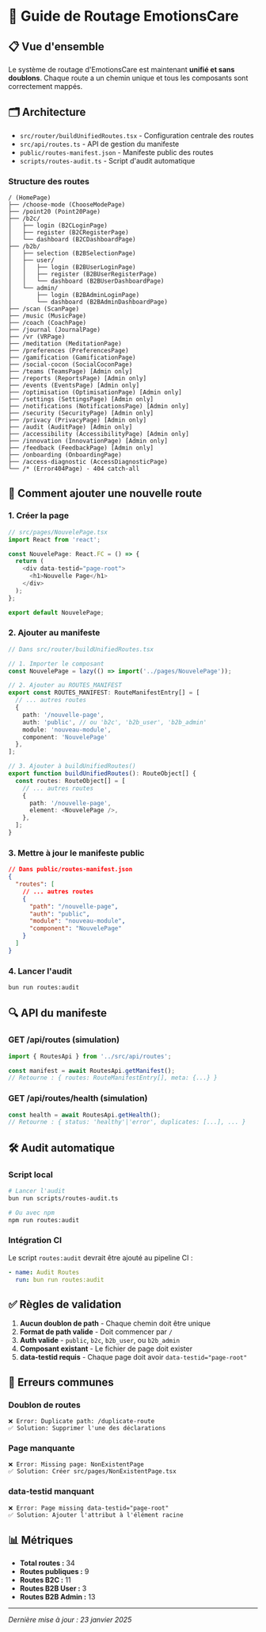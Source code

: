 
# 🚀 Guide de Routage EmotionsCare

## 📋 Vue d'ensemble

Le système de routage d'EmotionsCare est maintenant **unifié et sans doublons**. Chaque route a un chemin unique et tous les composants sont correctement mappés.

## 🗂️ Architecture

- `src/router/buildUnifiedRoutes.tsx` - Configuration centrale des routes
- `src/api/routes.ts` - API de gestion du manifeste
- `public/routes-manifest.json` - Manifeste public des routes
- `scripts/routes-audit.ts` - Script d'audit automatique

### Structure des routes

```
/ (HomePage)
├── /choose-mode (ChooseModePage)
├── /point20 (Point20Page)
├── /b2c/
│   ├── login (B2CLoginPage)
│   ├── register (B2CRegisterPage)
│   └── dashboard (B2CDashboardPage)
├── /b2b/
│   ├── selection (B2BSelectionPage)
│   ├── user/
│   │   ├── login (B2BUserLoginPage)
│   │   ├── register (B2BUserRegisterPage)
│   │   └── dashboard (B2BUserDashboardPage)
│   └── admin/
│       ├── login (B2BAdminLoginPage)
│       └── dashboard (B2BAdminDashboardPage)
├── /scan (ScanPage)
├── /music (MusicPage)
├── /coach (CoachPage)
├── /journal (JournalPage)
├── /vr (VRPage)
├── /meditation (MeditationPage)
├── /preferences (PreferencesPage)
├── /gamification (GamificationPage)
├── /social-cocon (SocialCoconPage)
├── /teams (TeamsPage) [Admin only]
├── /reports (ReportsPage) [Admin only]
├── /events (EventsPage) [Admin only]
├── /optimisation (OptimisationPage) [Admin only]
├── /settings (SettingsPage) [Admin only]
├── /notifications (NotificationsPage) [Admin only]
├── /security (SecurityPage) [Admin only]
├── /privacy (PrivacyPage) [Admin only]
├── /audit (AuditPage) [Admin only]
├── /accessibility (AccessibilityPage) [Admin only]
├── /innovation (InnovationPage) [Admin only]
├── /feedback (FeedbackPage) [Admin only]
├── /onboarding (OnboardingPage)
├── /access-diagnostic (AccessDiagnosticPage)
└── /* (Error404Page) - 404 catch-all
```

## 🔧 Comment ajouter une nouvelle route

### 1. Créer la page
```typescript
// src/pages/NouvelePage.tsx
import React from 'react';

const NouvelePage: React.FC = () => {
  return (
    <div data-testid="page-root">
      <h1>Nouvelle Page</h1>
    </div>
  );
};

export default NouvelePage;
```

### 2. Ajouter au manifeste
```typescript
// Dans src/router/buildUnifiedRoutes.tsx

// 1. Importer le composant
const NouvelePage = lazy(() => import('../pages/NouvelePage'));

// 2. Ajouter au ROUTES_MANIFEST
export const ROUTES_MANIFEST: RouteManifestEntry[] = [
  // ... autres routes
  { 
    path: '/nouvelle-page', 
    auth: 'public', // ou 'b2c', 'b2b_user', 'b2b_admin'
    module: 'nouveau-module', 
    component: 'NouvelePage' 
  },
];

// 3. Ajouter à buildUnifiedRoutes()
export function buildUnifiedRoutes(): RouteObject[] {
  const routes: RouteObject[] = [
    // ... autres routes
    {
      path: '/nouvelle-page',
      element: <NouvelePage />,
    },
  ];
}
```

### 3. Mettre à jour le manifeste public
```json
// Dans public/routes-manifest.json
{
  "routes": [
    // ... autres routes
    { 
      "path": "/nouvelle-page", 
      "auth": "public", 
      "module": "nouveau-module", 
      "component": "NouvelePage" 
    }
  ]
}
```

### 4. Lancer l'audit
```bash
bun run routes:audit
```

## 🔍 API du manifeste

### GET /api/routes (simulation)
```typescript
import { RoutesApi } from '../src/api/routes';

const manifest = await RoutesApi.getManifest();
// Retourne : { routes: RouteManifestEntry[], meta: {...} }
```

### GET /api/routes/health (simulation)
```typescript
const health = await RoutesApi.getHealth();
// Retourne : { status: 'healthy'|'error', duplicates: [...], ... }
```

## 🛠️ Audit automatique

### Script local
```bash
# Lancer l'audit
bun run scripts/routes-audit.ts

# Ou avec npm
npm run routes:audit
```

### Intégration CI
Le script `routes:audit` devrait être ajouté au pipeline CI :
```yaml
- name: Audit Routes
  run: bun run routes:audit
```

## ✅ Règles de validation

1. **Aucun doublon de path** - Chaque chemin doit être unique
2. **Format de path valide** - Doit commencer par `/`
3. **Auth valide** - `public`, `b2c`, `b2b_user`, ou `b2b_admin`
4. **Composant existant** - Le fichier de page doit exister
5. **data-testid requis** - Chaque page doit avoir `data-testid="page-root"`

## 🚨 Erreurs communes

### Doublon de routes
```
❌ Error: Duplicate path: /duplicate-route
✅ Solution: Supprimer l'une des déclarations
```

### Page manquante
```
❌ Error: Missing page: NonExistentPage
✅ Solution: Créer src/pages/NonExistentPage.tsx
```

### data-testid manquant
```
❌ Error: Page missing data-testid="page-root"
✅ Solution: Ajouter l'attribut à l'élément racine
```

## 📊 Métriques

- **Total routes :** 34
- **Routes publiques :** 9
- **Routes B2C :** 11
- **Routes B2B User :** 3
- **Routes B2B Admin :** 13

---

*Dernière mise à jour : 23 janvier 2025*
